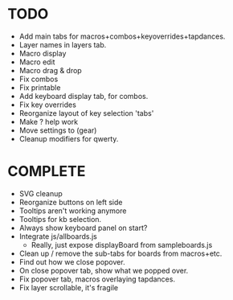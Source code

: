 # TODO

- Add main tabs for macros+combos+keyoverrides+tapdances.
- Layer names in layers tab.
- Macro display
- Macro edit
- Macro drag & drop
- Fix combos
- Fix printable
- Add keyboard display tab, for combos.
- Fix key overrides
- Reorganize layout of key selection 'tabs'
- Make ? help work
- Move settings to (gear)
- Cleanup modifiers for qwerty.

# COMPLETE

- SVG cleanup
- Reorganize buttons on left side
- Tooltips aren't working anymore
- Tooltips for kb selection.
- Always show keyboard panel on start?
- Integrate js/allboards.js
    - Really, just expose displayBoard from sampleboards.js
- Clean up / remove the sub-tabs for boards from macros+etc.
- Find out how we close popover.
- On close popover tab, show what we popped over.
- Fix popover tab, macros overlaying tapdances.
- Fix layer scrollable, it's fragile
